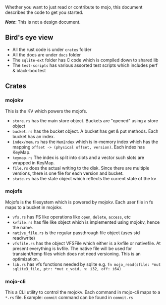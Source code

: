 
Whether you want to just read or contribute to mojo, this document describes the code to get you started.

*__Note__*: This is not a design document.

## Bird's eye view

* All the rust code is under `crates` folder
* All the docs are under `docs` folder
* The `sqlite-ext` folder has C code which is compiled down to shared lib
* The `test-scripts` has various assorted test scripts which includes perf & black-box test


## Crates

### mojokv

This is the KV which powers the mojofs.

* `store.rs` has the main store object. Buckets are "opened" using a store object
* `bucket.rs` has the bucket object. A bucket has get & put methods. Each bucket has an index.
* `index/mem.rs` has the `MemIndex` which is in-memory index which has the mapping `offset -> (physical offset, version)`. Each index has KeyMap.
* `keymap.rs` The index is split into slots and a vector such slots are wrapped in KeyMap. 
* `file.rs` does the actual writing to the disk. Since there are multiple versions, there is one file for each version and bucket.
* `state.rs` has the state object which reflects the current state of the kv

### mojofs

Mojofs is the filesystem which is powered by mojokv. Each user file in fs maps to a bucket in mojokv.

* `vfs.rs` has FS like operations like `open`, `delete`, `access`, etc
* `kvfile.rs` has file like object which is implemented using mojokv, hence the name.
* `native_file.rs` is the regular passthrough file object (uses std read/write)
* `vfsfile.rs` has the object VFSFile which either is a kvfile or nativefile. At present everything is kvfile. The native file will be used for transient/temp files which does not need versioning. This is an optimization.
* `lib.rs` has vfs functions needed by sqlite e.g. `fn mojo_read(sfile: *mut sqlite3_file, ptr: *mut c_void, n: i32, off: i64)`

### mojo-cli

This a CLI utility to control the mojokv. Each command in mojo-cli maps to a `*.rs` file. Example: `commit` command can be found in `commit.rs`
